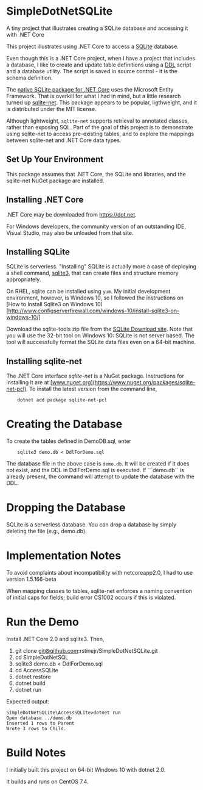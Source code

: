 # SimpleDotNetSQLite
A tiny project that illustrates creating a SQLite database and accessing it with .NET Core

This project illustrates using .NET Core to access a [SQLite](http://sqlite.org/) database. 


Even though this is a .NET Core project, when I have a project that includes
a database, I like to create and update
table definitions using a [DDL](http://whatis.techtarget.com/definition/Data-Definition-Language-DDL) 
script and a database utility. The script is saved in source control - it is the schema definition.

The [native SQLite package for .NET Core](https://docs.microsoft.com/en-us/ef/core/get-started/netcore/new-db-sqlite) uses the Microsoft Entity Framework. That is 
overkill for what I had in mind, but a little research turned up
[sqlite-net](https://github.com/praeclarum/sqlite-net). This package appears to be 
popular, ligthweight, and it is distributed under the MIT license.

Although lightweight, ```sqlite-net``` supports retrieval to annotated classes, rather than 
exposing SQL. Part of the goal of this project is to demonstrate using sqlite-net 
to access pre-existing tables, and to explore the mappings between sqlite-net and .NET Core data types.

## Set Up Your Environment

This package assumes that .NET Core, the SQLite and libraries, and the sqlite-net NuGet package are installed.

## Installing .NET Core

.NET Core may be downloaded from https://dot.net.

For Windows developers, the community version of an outstanding IDE, Visual Studio, may also be unloaded from that site.

## Installing SQLite

SQLite is serverless. "Installing" SQLite is actually more a case of deploying a shell command,
[sqlite3](https://linux.die.net/man/1/sqlite3), that can create
files and structure memory appropriately.

On RHEL, sqlite can be installed using ```yum```.  My initial development environment,
however, is Windows 10, so I followed the instructions
on [How to Install Sqlite3 on Windows 10)[http://www.configserverfirewall.com/windows-10/install-sqlite3-on-windows-10/]

Download the sqlite-tools zip file from the [SQLite Download site](https://www.sqlite.org/download.html).  Note that you will use the 32-bit tool on Windows 10: SQLite is not server based. The
tool will successfully format the SQLite data files even on a 64-bit machine.


## Installing sqlite-net

The .NET Core interface *sqlite-net* is a NuGet package. Instructions for installing it are
at [www.nuget.org](https://www.nuget.org/packages/sqlite-net-pcl). To install the
latest version from the command line,


```
    dotnet add package sqlite-net-pcl
```

# Creating the Database

To create the tables defined in DemoDB.sql, enter

```
    sqlite3 demo.db < DdlForDemo.sql
```

The database file in the above case is ```demo.db```. It will be created if it does
not exist, and the DDL in DdlForDemo.sql is executed. If ```demo.db`` is already
present, the command will attempt to update the database with the DDL.

# Dropping the Database

SQLite is a serverless database. You can drop a database by simply deleting the file (e.g., demo.db).

# Implementation Notes

To avoid complaints about incompatibility with netcoreapp2.0, I had to use version 1.5.166-beta

When mapping classes to tables, sqlite-net enforces a naming convention of initial caps for fields; build error
CS1002 occurs if this is violated.

# Run the Demo

Install .NET Core 2.0 and sqlite3. Then,

1. git clone git@github.com:rstinejr/SimpleDotNetSQLite.git
2. cd SimpleDotNetSQL
3. sqlite3 demo.db < DdlForDemo.sql
4. cd AccessSQLite
5. dotnet restore
6. dotnet build
7. dotnet run

Expected output:

```
SimpleDotNetSQLite\AccessSQLite>dotnet run
Open database ../demo.db
Inserted 1 rows to Parent
Wrote 3 rows to Child.
```

# Build Notes

I initially built this project on 64-bit Windows 10 with dotnet 2.0.

It builds and runs on CentOS 7.4.

